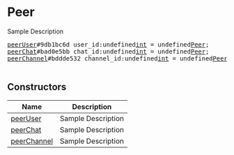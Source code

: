 # Peer

Sample Description

<pre>
<a href="../constructor/peerUser">peerUser</a>#9db1bc6d user_id:undefined<a href="../type/int.md">int</a> = undefined<a href="../type/Peer.md">Peer</a>;
<a href="../constructor/peerChat">peerChat</a>#bad0e5bb chat_id:undefined<a href="../type/int.md">int</a> = undefined<a href="../type/Peer.md">Peer</a>;
<a href="../constructor/peerChannel">peerChannel</a>#bddde532 channel_id:undefined<a href="../type/int.md">int</a> = undefined<a href="../type/Peer.md">Peer</a>;

</pre>

## Constructors

| Name | Description |
|------|-------------|
| [peerUser](../constructor/peerUser.md) | Sample Description |
| [peerChat](../constructor/peerChat.md) | Sample Description |
| [peerChannel](../constructor/peerChannel.md) | Sample Description |

